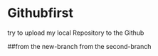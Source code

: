 # Githubfirst
try to upload my local Repository to the Github

##from the new-branch
from the second-branch